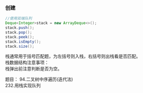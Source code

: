 
### 创建

```java
//使用双端队列
Deque<Integer>stack = new ArrayDeque<>();
stack.push();
stack.pop();
stack.peek();
stack.isEmpty();
stack.size();
```
栈通常用于括号匹配题，为左括号则入栈，右括号则出栈看是否匹配。  
栈数据结构注意事项：  
栈弹出前注意判断是否为空。  

题目：
94.二叉树中序遍历(迭代法)  
232.用栈实现队列  
